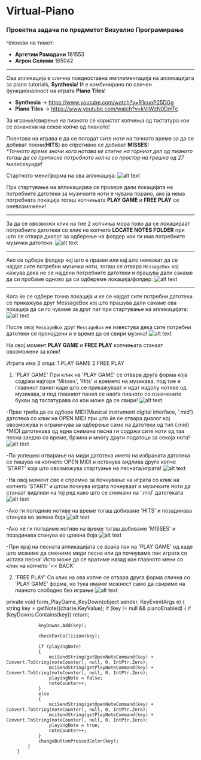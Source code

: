 # Virtual-Piano
### Проектна задача по предметот Визуелно Програмирање
Членови на тимот:
* **Аргетим Рамадани** 161553
* **Агрон Селими** 165042
***
Ова апликација е слична поедноставна имплементација на апликацијата за piano tutorials, **Synthesia**! И е комбинирано по сличен функционалност на играта **Piano Tiles**!

* **Synthesia** -> https://www.youtube.com/watch?v=R1cuoP25DGg
* **Piano Tiles** -> https://www.youtube.com/watch?v=kVIWzN0DmTc

За играње/свирење на пианото се користат копчиња од тастатура кои се означени на секое копче од пианото!

Поентава на играва е да се погодат сите ноти на точното време за да се добиват поени(**HITS**) во спротивно се добиват **MISSES**!  
_*Точното време значи кога нотава ке стигне на горниот дел од пианото тогаш да се притисне потребното копче со простор на грешка од 27 милисекунди!_

Стартното мени/форма на ова апликација:
![alt text](https://github.com/ArgDevIO/Virtual-Piano/blob/master/VirtualPianoApp/Screenshots/Form_StartMenu.PNG "Start Menu Form")

При стартување на апликацијава се провере дали локацијата на потребните датотеки за музичките ноти е чувана порано, ако ја нема потребната локација тогаш копчињата **PLAY GAME** и **FREE PLAY** се оневозможени!
***
За да се овозможи клик на тие 2 копчиња мора прво да се локацираат потребните датотеки со клик на копчето **LOCATE NOTES FOLDER** при што се отвара диалог за одберење на фолдер кои ги има потребните музички датотеки:
![alt text](https://github.com/ArgDevIO/Virtual-Piano/blob/master/VirtualPianoApp/Screenshots/LocateFolderDialog.PNG "Locate Notes Folder Dialog")
***
Ако се одбере фолдер кој што е празен или кај што неможат да се најдат сите потребни музички ноти, тогаш се отвара `MessageBox` кој кажува дека не се најдени потребните датотеки и прашува дали сакаме да си пробаме одново да си одбереме локација/фолдер:
![alt text](https://github.com/ArgDevIO/Virtual-Piano/blob/master/VirtualPianoApp/Screenshots/Files%20not%20found%20error%20message.PNG "Notes not found!")
***
Кога ќе се одбере точна локација и ке се најдат сите потребни датотеки се прикажува друг MessageBox кој што прашува дали сакаме ова локација да си го чуваме за друг пат при стартување на апликацијата:
![alt text](https://github.com/ArgDevIO/Virtual-Piano/blob/master/VirtualPianoApp/Screenshots/Remember%20Notes%20Dialog.PNG "Remember notes?!")

После овој `MessageBox` друг `MessageBox` не известува дека сите потребни датотеки се пронајдени и е време да се свири музика!
![alt text](https://github.com/ArgDevIO/Virtual-Piano/blob/master/VirtualPianoApp/Screenshots/Notes%20loaded%20successfully.PNG "All ready!")

На овој момент **PLAY GAME** и **FREE PLAY** копчињата станаат овозможени за клик!

Играта има 2 опци:
1.PLAY GAME
2.FREE PLAY

1. 'PLAY GAME'
При клик на 'PLAY GAME' се отвара друга форма која содржи најгоре 'Misses', 'Hits' и времето на музикава, под тие е главниот панел каде што се прикажуваат и идат надолу нотиве од музикава, и под главниот панел се наоѓа пианото со означените букви од тастатурава со кои може да се свири!
![alt text](https://github.com/ArgDevIO/Virtual-Piano/blob/master/VirtualPianoApp/Screenshots/PlayGame_startno.PNG "Play Game!")

-Прво треба да се одбере MIDI(Мusical instrument digital interface, '.mid') датотека со клик на OPEN MIDI при што ќе се отвара диалог кој овозможува и ограничува за одберење само на датотеки од тип (.mid)
*MIDI датотекава од една снимана песна ги содржи сите ноти од таа песна заедно со време, брзина и многу други податоци за секоја нота!
![alt text](https://github.com/ArgDevIO/Virtual-Piano/blob/master/VirtualPianoApp/Screenshots/open%20midi%20dialog.PNG "Open MIDI File Dialog!")

-По успешно отварање на миди датотека името на избраната датотека се пишува на копчето OPEN MIDI и останува видлива друго копче 'START' која што овозможува стартуање на песната/играта!
![alt text](https://github.com/ArgDevIO/Virtual-Piano/blob/master/VirtualPianoApp/Screenshots/midi%20opened%20stage.PNG "MIDI Opened!")

-На овој момент све е спремно за почнување на играта со клик на копчето 'START' и штом почнува играта почнуваат и музичките ноти да станаат видливи на тој ред како што се снимани на '.mid' датотеката
![alt text](https://github.com/ArgDevIO/Virtual-Piano/blob/master/VirtualPianoApp/Screenshots/notes%20going%20down.PNG "Game started!")

-Ако ги погодиме нотиве на време тогаш добиваме 'HITS' и позадинава станува во зелена боја
![alt text](https://github.com/ArgDevIO/Virtual-Piano/blob/master/VirtualPianoApp/Screenshots/hits.PNG "HITS")

-Ако не ги погодиме нотиве на време тогаш добиваме 'MISSES' и позадинава станува во црвена боја
![alt text](https://github.com/ArgDevIO/Virtual-Piano/blob/master/VirtualPianoApp/Screenshots/misses.PNG "MISSES")

-При крај на песната апликацијата се враќа пак на 'PLAY GAME' од каде што можеме да смениме миди песна или да почнуваме пак играта со истава песна! Исто може да се вратиме назад кон главното мени со клик на копчето '<< BACK'

2. 'FREE PLAY'
Со клик на ова копче се отвара друга форма слична со 'PLAY GAME' форма, но тука имаме можност само да свириме на пианото слободно без играње
![alt text](https://github.com/ArgDevIO/Virtual-Piano/blob/master/VirtualPianoApp/Screenshots/FreePlay.PNG "FREE PLAY")


private void form_PlayGame_KeyDown(object sender, KeyEventArgs e)
		{
			string key = getNote((char)e.KeyValue);
			if (key != null && pianoEnabled)
			{
				if (keyDowns.Contains(key))
					return;

				keyDowns.Add(key);

				checkForCollision(key);

				if (playingNote)
				{
					mciSendString(getOpenNoteCommand(key) + Convert.ToString(noteCounter), null, 0, IntPtr.Zero);
					mciSendString(getPlayNoteCommand(key) + Convert.ToString(noteCounter), null, 0, IntPtr.Zero);
					playingNote = false;
					noteCounter++;
				}
				else
				{
					mciSendString(getOpenNoteCommand(key) + Convert.ToString(noteCounter), null, 0, IntPtr.Zero);
					mciSendString(getPlayNoteCommand(key) + Convert.ToString(noteCounter), null, 0, IntPtr.Zero);
					playingNote = true;
					noteCounter++;
				}
				changeButtonPressedColor(key);
			}
		}



